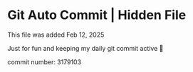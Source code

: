 # Git Auto Commit | Hidden File

This file was added Feb 12, 2025

Just for fun and keeping my daily git commit active 🤪

commit number: 3179103
